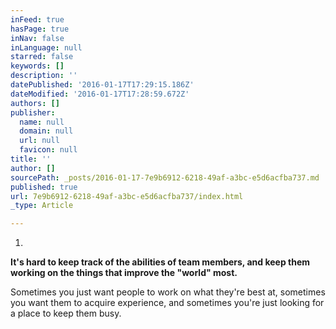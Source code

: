 ```yaml
---
inFeed: true
hasPage: true
inNav: false
inLanguage: null
starred: false
keywords: []
description: ''
datePublished: '2016-01-17T17:29:15.186Z'
dateModified: '2016-01-17T17:28:59.672Z'
authors: []
publisher:
  name: null
  domain: null
  url: null
  favicon: null
title: ''
author: []
sourcePath: _posts/2016-01-17-7e9b6912-6218-49af-a3bc-e5d6acfba737.md
published: true
url: 7e9b6912-6218-49af-a3bc-e5d6acfba737/index.html
_type: Article

---
```

1)

**It's hard to keep track of the abilities of team members, and keep them working on the things that improve the "world" most.**

Sometimes you just want people to work on what they're best at, sometimes you want them to acquire experience, and sometimes you're just looking for a place to keep them busy.